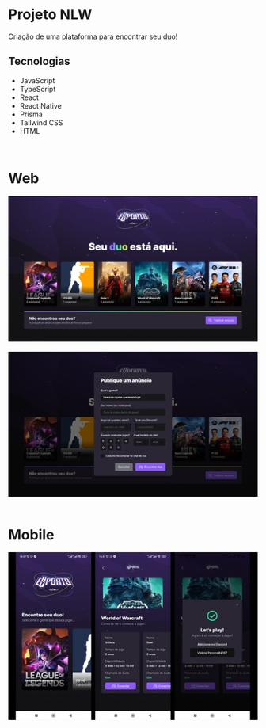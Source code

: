<h1 align="left">Projeto NLW</h1>

<p align="left">Criação de uma plataforma para encontrar seu duo!<p>

## Tecnologias
<ul>
  <li>JavaScript</li>
  <li>TypeScript</li>
  <li>React</li>
  <li>React Native</li>
  <li>Prisma</li>
  <li>Tailwind CSS</li>
  <li>HTML</li>
</ul>
<br>

<h1 align="left">Web</h1>

<img src="project-images/img-1.png" alt="Projeto NLW">
<br><br>

<img src="project-images/img-2.png" alt="Projeto NLW">
<br><br>

<h1 align="left">Mobile</h1>

<img src="project-images/img-3.png" alt="Projeto NLW">
<br><br>

